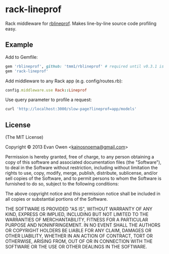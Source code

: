 # rack-lineprof

Rack middleware for [rblineprof](https://github.com/tmm1/rblineprof).
Makes line-by-line source code profiling easy.

## Example

Add to Gemfile:
```rb
gem 'rblineprof', github: 'tmm1/rblineprof' # required until v0.3.1 is pushed
gem 'rack-lineprof'
```

Add middleware to any Rack app (e.g. config/routes.rb):
```rb
config.middleware.use Rack::Lineprof
```

Use query parameter to profile a request:
```sh
curl 'http://localhost:3000/slow-page?lineprof=app/models'
```

## License

(The MIT License)

Copyright © 2013 Evan Owen &lt;kainosnoema@gmail.com&gt;

Permission is hereby granted, free of charge, to any person obtaining a copy
of this software and associated documentation files (the "Software"), to deal
in the Software without restriction, including without limitation the rights
to use, copy, modify, merge, publish, distribute, sublicense, and/or sell
copies of the Software, and to permit persons to whom the Software is
furnished to do so, subject to the following conditions:

The above copyright notice and this permission notice shall be included in all
copies or substantial portions of the Software.

THE SOFTWARE IS PROVIDED "AS IS", WITHOUT WARRANTY OF ANY KIND, EXPRESS OR
IMPLIED, INCLUDING BUT NOT LIMITED TO THE WARRANTIES OF MERCHANTABILITY,
FITNESS FOR A PARTICULAR PURPOSE AND NONINFRINGEMENT. IN NO EVENT SHALL THE
AUTHORS OR COPYRIGHT HOLDERS BE LIABLE FOR ANY CLAIM, DAMAGES OR OTHER
LIABILITY, WHETHER IN AN ACTION OF CONTRACT, TORT OR OTHERWISE, ARISING FROM,
OUT OF OR IN CONNECTION WITH THE SOFTWARE OR THE USE OR OTHER DEALINGS IN THE
SOFTWARE.
